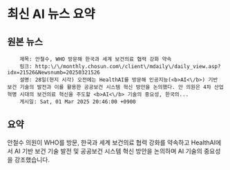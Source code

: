 # 최신 AI 뉴스 요약

## 원본 뉴스
		제목: 안철수, WHO 방문해 한국과 세계 보건의료 협력 강화 약속
		링크: http:\/\/monthly.chosun.com\/client\/mdaily\/daily_view.asp?idx=21526&Newsnumb=20250321526
		설명: 28일(현지 시각) 오전에는 HealthAI를 방문해 인공지능(<b>AI<\/b>) 기반 보건 기술의 발전과 이를 활용한 공공보건 시스템 혁신 방안을 논의했다. 안 의원은 4차 산업혁명 시대의 보건의료 혁신을 주도할 <b>AI<\/b> 기술의 중요성, 한국의... 
		게시일: Sat, 01 Mar 2025 20:46:00 +0900


## 요약
안철수 의원이 WHO를 방문, 한국과 세계 보건의료 협력 강화를 약속하고 HealthAI에서 AI 기반 보건 기술 발전 및 공공보건 시스템 혁신 방안을 논의하며 AI 기술의 중요성을 강조했습니다.
